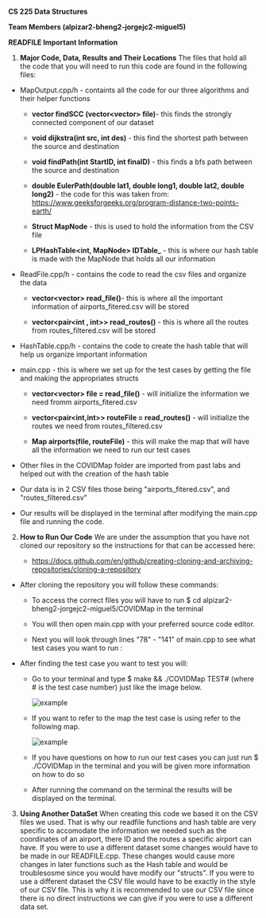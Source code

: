 **CS 225 Data Structures**

**Team Members (alpizar2-bheng2-jorgejc2-miguel5)**

**READFILE Important Information**

1. **Major Code, Data, Results and Their Locations** The files that hold all the code that you will need to run this code are found in the following files: 

* MapOutput.cpp/h - containts all the code for our three algorithms and their helper functions

    * **vector<int> findSCC (vector<vector<string>> file)**- this finds the strongly connected component of our dataset 

    * **void dijkstra(int src, int des)** - this find the shortest path between the source and destination 

    * **void findPath(int StartID, int finaID)** - this finds a bfs path between the source and destination 

    * **double EulerPath(double lat1, double long1, double lat2, double long2)** - the code for this was taken from: https://www.geeksforgeeks.org/program-distance-two-points-earth/

    * **Struct MapNode** - this is used to hold the information from the CSV file 

    * **LPHashTable<int, MapNode> IDTable_** - this is where our hash table is made with the MapNode that holds all our information 

* ReadFile.cpp/h - contains the code to read the csv files and organize the data 

    * **vector<vector<string>> read_file()**- this is where all the important information of airports_fitered.csv will be stored 

    * **vector<pair<int , int>> read_routes()** - this is where all the routes from routes_filtered.csv will be stored 

* HashTable.cpp/h - contains the code to create the hash table that will help us organize important information 

* main.cpp - this is where we set up for the test cases by getting the file and making the appropriates structs  

    * **vector<vector<string>> file = read_file()** - will initialize the information we need fromm airports_fitered.csv

    * **vector<pair<int,int>> routeFile = read_routes()** - will initialize the routes we need from routes_filtered.csv

    * **Map airports(file, routeFile)** - this will make the map that will have all the information we need to run our test cases 

* Other files in the COVIDMap folder are imported from past labs and helped out with the creation of the hash table 

* Our data is in 2 CSV files those being "airports_fitered.csv", and "routes_filtered.csv"

* Our results will be displayed in the terminal after modifying the main.cpp file and running the code. 

2. **How to Run Our Code** We are under the assumption that you have not cloned our repository so the instructions for that can be accessed here: 

    * https://docs.github.com/en/github/creating-cloning-and-archiving-repositories/cloning-a-repository

* After cloning the repository you will follow these commands:

    * To access the correct files you will have to run $ cd alpizar2-bheng2-jorgejc2-miguel5/COVIDMap in the terminal 

    * You will then open main.cpp with your preferred source code editor. 

    * Next you will look through lines "78" - "141" of main.cpp to see what test cases you want to run :

* After finding the test case you want to test you will:

    * Go to your terminal and type $ make && ./COVIDMap TEST# (where # is the test case number) just like the image below.

        ![example](https://github-dev.cs.illinois.edu/cs225-sp21/alpizar2-bheng2-jorgejc2-miguel5/blob/master/test.JPG)

    * If you want to refer to the map the test case is using refer to the following map. 

        ![example](https://github-dev.cs.illinois.edu/cs225-sp21/alpizar2-bheng2-jorgejc2-miguel5/blob/master/testmap.JPG)

    * If you have questions on how to run our test cases you can just run $ ./COVIDMap in the terminal and you will be given more information on how to do so 

    * After running the command on the terminal the results will be displayed on the terminal. 

3. **Using Another DataSet** When creating this code we based it on the CSV files we used. That is why our readfile functions and hash table are very specific to accomodate the information we needed such as the coordinates of an airport, there ID and the routes a specific airport can have. If you were to use a different dataset some changes would have to be made in our READFILE.cpp. These changes would cause more changes in later functions such as the Hash table and would be troublesosme since you would have modify our "structs". If you were to use a different dataset the CSV file would have to be exactly in the style of our CSV file. This is why it is recommended to use our CSV file since there is no direct instructions we can give if you were to use a different data set. 




